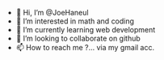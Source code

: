 - 👋 Hi, I’m @JoeHaneul
- 👀 I’m interested in math and coding
- 🌱 I’m currently learning web development
- 💞️ I’m looking to collaborate on github
- 📫 How to reach me ?... via my gmail acc.

<!---
JoeHaneul/JoeHaneul is a ✨ special ✨ repository because its `README.md` (this file) appears on your GitHub profile.
You can click the Preview link to take a look at your changes.
--->
